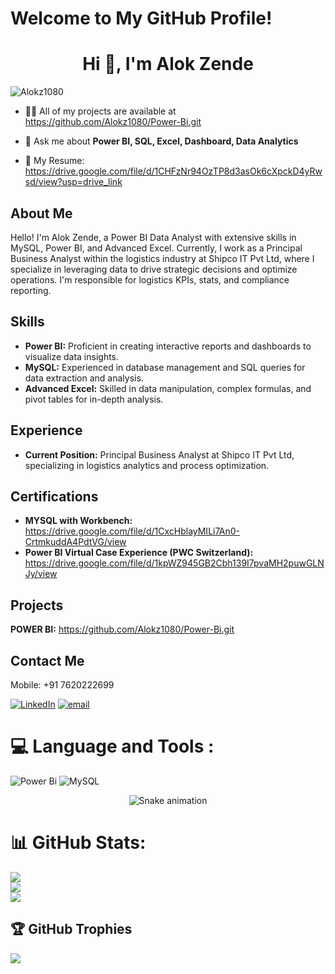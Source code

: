 # Welcome to My GitHub Profile!

<h1 align="center">Hi 👋, I'm Alok Zende </h1>

<p align="left"> <img src="https://komarev.com/ghpvc/?username=ibj295&label=Profile%20views&color=0e75b6&style=flat" alt="Alokz1080
" /> </p>

- 👨‍💻 All of my projects are available at https://github.com/Alokz1080/Power-Bi.git

- 💬 Ask me about **Power BI, SQL, Excel, Dashboard, Data Analytics**

- 📄 My Resume: https://drive.google.com/file/d/1CHFzNr94OzTP8d3asOk6cXpckD4yRwsd/view?usp=drive_link
  

## About Me

Hello! I'm Alok Zende, a Power BI Data Analyst with extensive skills in MySQL, Power BI, and Advanced Excel. Currently, I work as a Principal Business Analyst within the logistics industry at Shipco IT Pvt Ltd, where I specialize in leveraging data to drive strategic decisions and optimize operations. I'm responsible for logistics KPIs, stats, and compliance reporting. 

## Skills

- **Power BI:** Proficient in creating interactive reports and dashboards to visualize data insights.
- **MySQL:** Experienced in database management and SQL queries for data extraction and analysis.
- **Advanced Excel:** Skilled in data manipulation, complex formulas, and pivot tables for in-depth analysis.

 ## Experience

-  **Current Position:** Principal Business Analyst at Shipco IT Pvt Ltd, specializing in logistics analytics and process optimization.

## Certifications

- **MYSQL with Workbench:** https://drive.google.com/file/d/1CxcHblayMILi7An0-CrtmkuddA4PdtVG/view
- **Power BI Virtual Case Experience (PWC Switzerland):** https://drive.google.com/file/d/1kpWZ945GB2Cbh139I7pvaMH2puwGLNJy/view

## Projects

**POWER BI:** https://github.com/Alokz1080/Power-Bi.git

## Contact Me

Mobile: +91 7620222699

[![LinkedIn](https://img.shields.io/badge/LinkedIn-%230077B5.svg?logo=linkedin&logoColor=white)](https://linkedin.com/in/alok-zende-882449213)
[![email](https://img.shields.io/badge/Email-D14836?logo=gmail&logoColor=white)](mailto:zendealok@gmail.com) 

# 💻 Language and Tools :
![Power Bi](https://img.shields.io/badge/power_bi-F2C811?style=plastic&logo=powerbi&logoColor=black) ![MySQL](https://img.shields.io/badge/mysql-4479A1.svg?style=plastic&logo=mysql&logoColor=white)

<!-- Snake Game Repo View -->

<div align="center">
  <img src="https://profile-readme-generator.com/assets/snake.svg" alt="Snake animation" />
</div>

# 📊 GitHub Stats:
![](https://github-readme-stats.vercel.app/api?username=Alokz1080&theme=holi&hide_border=false&include_all_commits=true&count_private=false)<br/>
![](https://nirzak-streak-stats.vercel.app/?user=Alokz1080&theme=holi&hide_border=false)<br/>
![](https://github-readme-stats.vercel.app/api/top-langs/?username=Alokz1080&theme=holi&hide_border=false&include_all_commits=true&count_private=false&layout=compact)

## 🏆 GitHub Trophies
![](https://github-profile-trophy.vercel.app/?username=Alokz1080&theme=radical&no-frame=false&no-bg=true&margin-w=4)


<!-- Proudly created with GPRM ( https://gprm.itsvg.in ) -->
